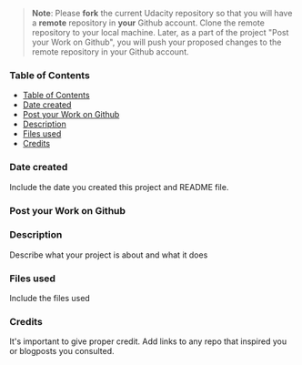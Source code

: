 >**Note**: Please **fork** the current Udacity repository so that you will have a **remote** repository in **your** Github account. Clone the remote repository to your local machine. Later, as a part of the project "Post your Work on Github", you will push your proposed changes to the remote repository in your Github account.

### Table of Contents

- [Table of Contents](#table-of-contents)
- [Date created](#date-created)
- [Post your Work on Github](#post-your-work-on-github)
- [Description](#description)
- [Files used](#files-used)
- [Credits](#credits)

### Date created
Include the date you created this project and README file.

### Post your Work on Github


### Description
Describe what your project is about and what it does

### Files used
Include the files used

### Credits
It's important to give proper credit. Add links to any repo that inspired you or blogposts you consulted.


